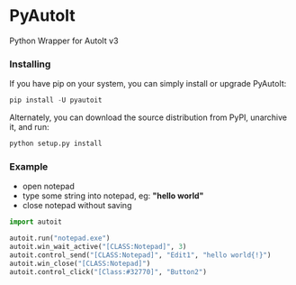 PyAutoIt
========

Python Wrapper for AutoIt v3

### Installing

If you have pip on your system, you can simply install or upgrade PyAutoIt:

```python
pip install -U pyautoit
```

Alternately, you can download the source distribution from PyPI, unarchive it, and run:

```python
python setup.py install
```

### Example

- open notepad
- type some string into notepad, eg: **"hello world"**
- close notepad without saving

```python
import autoit

autoit.run("notepad.exe")
autoit.win_wait_active("[CLASS:Notepad]", 3)
autoit.control_send("[CLASS:Notepad]", "Edit1", "hello world{!}")
autoit.win_close("[CLASS:Notepad]")
autoit.control_click("[Class:#32770]", "Button2")
```
